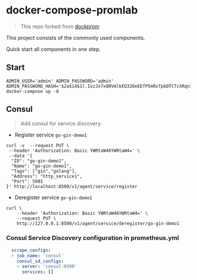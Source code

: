 # docker-compose-promlab

> This repo forked from [dockprom](https://github.com/stefanprodan/dockprom)

This project consists of the commonly used components.

Quick start all components in one step.

## Start

```shell
ADMIN_USER='admin' ADMIN_PASSWORD='admin' ADMIN_PASSWORD_HASH='$2a$14$1l.IozJx7xQRVmlkEQ32OeEEfP5mRxTpbDTCTcXRqn19gXD8YK1pO' docker-compose up -d
```

## Consul

> Add consul for service discovery.

- Register service `go-gin-demo1`

```shell
curl -v  --request PUT \
 --header 'Authorization: Basic YWRtaW46YWRtaW4=' \
 --data '{
  "ID": "go-gin-demo1",
  "Name": "go-gin-demo1",
  "Tags": ["gin","golang"],
  "Address": "http_service1",
  "Port": 5001
}' http://localhost:8500/v1/agent/service/register

```

- Deregister service  `go-gin-demo1`

``` shell
curl \
    --header 'Authorization: Basic YWRtaW46YWRtaW4=' \
    --request PUT \
    http://127.0.0.1:8500/v1/agent/service/deregister/go-gin-demo1

```

### Consul Service Discovery configuration in prometheus.yml

```yaml
  scrape_configs:
  - job_name: 'consul'
    consul_sd_configs:
    - server: 'consul:8500'
      services: []
```
